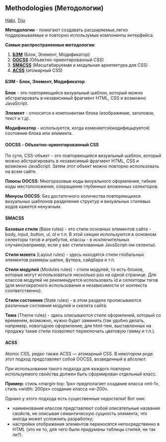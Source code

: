 ## Methodologies (Методологии)

[Habr](https://code.tutsplus.com/ru/tutorials/the-30-css-selectors-you-must-memorize--net-16048), [Triu](https://triu.ru/ponimanie-metodologii-napisaniya-css-hongkiat/)

**Методологии** - помогают создавать расширяемые,легко поддержываемые и повторно использумые компоненты интерфейса.

**Самые распространенные методологии**:

1. [**БЭМ**](https://ru.bem.info/methodology/css/ "ссылка на документацию") (Блок, Элемент, Модификатор)
2. [**ООCSS**](https://triu.ru/osnovy-obektno-orientirovannogo-css-oocss/ "можно почитать тут") (Объектно-ориентированный CSS)
3. [**SMACSS**](https://habr.com/ru/articles/256109/ "habr статья") (Масштабируемая и модульная архитектура для CSS)
4. [**ACSS**](https://habr.com/ru/articles/256109/ "habr статья") (атомарный CSS)

#### БЭМ - Блок, Элемент, Модификатор

**Блок** - это повторяющийся визуальный шаблон, который можно абстрагировать в независимый фрагмент HTML, CSS и возможно JavaScript.

**Элемент** - относится к компонентам блока (изображение, заголовок, текст и т.д).

**Модификатор** - используется, когда изменяется(модифицыруется) состояние блока или элемента.

#### ООCSS - Объектно-ориентированный CSS

По сути, CSS-объект - это повторяющийся визуальный шаблон, который можно абстрагировать в независимый фрагмент HTML, CSS и возможно JavaScript. Затем этот объект можно повторно использовать на всем сайте.

**Плюсы OOCSS**:
Многоразовые коды визуального оформления, гибкие коды местоположения, сокращение глубинных вложенных селекторов.

**Минусы OOCSS**:
Без достаточного количества повторяющихся визуальных шаблонов разделение структур и визуальных стилевых кодов кажется ненужным.

#### SMACSS

**Базовые стили** (Base rules) - это стили основных элементов сайта - body, input, button, ul, ol и т.п. В этой секции используются в основном селекторы тэгов и атрибутов, классы - в исключительных случаях(например, если у вас стилизованные JavaScript-ом селекты).

**Стили макета** (Layout rules) - здесь находятся стили глобальных элементов размеры шапки, футера, сайдбара и т.п.

**Стили модулей** (Modules rules) - стили модулей, то есть блоков, которые могут использоваться несколько раз на одной странице. Для классов модулей не рекомендуется использовать id и селекторы тэгов (для многократного использования и независимости от контекста соответственно).

**Стили состояния** (State rules) - в этом разделе прописываются различные состояния модулей и скелета сайта.

**Тема** (Theme rules) - здесь описываются стили оформлений, который со временем, возможно, нужно будет заменить (так удобно делать, например, новогоднее оформление; для html-тем, выставленных на продажу такие стили позволяют переключать цветовую гамму и т.п.).

#### ACSS

Atomic CSS, редко также ACSS — атомарный CSS. В некотором роде этот подход представляет собой OOCSS, возведенный в абсолют.

При использовании такого подхода для каждого повторно используемого свойства должен быть сформирован отдельный класс.

**Пример**: стиль «margin-top: 1px» предполагает создание класса «mt-1», стиль «width: 200px» создание класса «w-200».

Однако у этого подхода есть существенные недостатки! Вот они:

- наименования классов представляют собой описательные названия свойств, не описывая семантическую сущность элемента, что иногда может усложнить разработку;
- настройки отображения элементов переносятся непосредственно в HTML (это не то, для чего были придуманы таблицы стилей, не так ли?).
